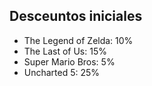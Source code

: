 ## Desceuntos iniciales
- The Legend of Zelda: 10%
- The Last of Us: 15%
- Super Mario Bros: 5%
- Uncharted 5: 25%
